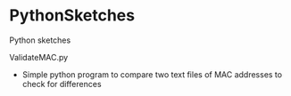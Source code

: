 # PythonSketches
Python sketches

ValidateMAC.py
- Simple python program to compare two text files of MAC addresses to check for differences
